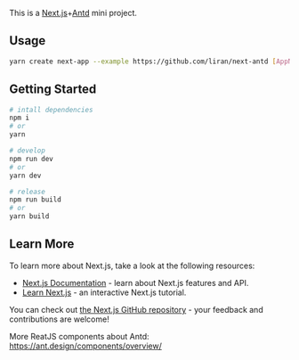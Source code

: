 This is a [Next.js](https://nextjs.org/)+[Antd](https://ant.design/) mini project.

## Usage
```bash
yarn create next-app --example https://github.com/liran/next-antd [AppName]
```

## Getting Started

```bash
# intall dependencies
npm i
# or
yarn

# develop
npm run dev
# or
yarn dev

# release
npm run build
# or
yarn build
```

## Learn More

To learn more about Next.js, take a look at the following resources:

- [Next.js Documentation](https://nextjs.org/docs) - learn about Next.js features and API.
- [Learn Next.js](https://nextjs.org/learn) - an interactive Next.js tutorial.

You can check out [the Next.js GitHub repository](https://github.com/vercel/next.js/) - your feedback and contributions are welcome!

More ReatJS components about Antd: https://ant.design/components/overview/
